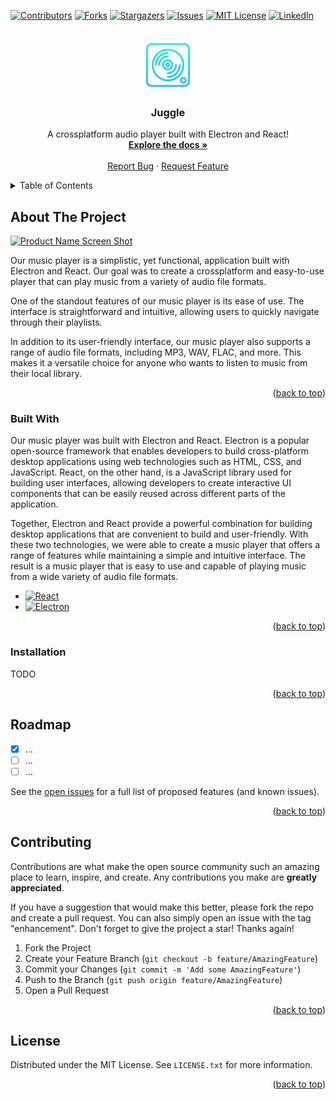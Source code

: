 <a name="readme-top"></a>

[![Contributors][contributors-shield]][contributors-url]
[![Forks][forks-shield]][forks-url]
[![Stargazers][stars-shield]][stars-url]
[![Issues][issues-shield]][issues-url]
[![MIT License][license-shield]][license-url]
[![LinkedIn][linkedin-shield]][linkedin-url]

<!-- #00EFD1 #00ACEA -->
<!-- PROJECT LOGO -->
<br />
<div align="center">
  <a href="https://github.com/mario-hess/juggle">
    <img src="images/logo.png" alt="Logo" width="80" height="80">
  </a>

  <h3 align="center">Juggle</h3>

  <p align="center">
    A crossplatform audio player built with Electron and React!
    <br />
    <a href="https://github.com/mario-hess/juggle"><strong>Explore the docs »</strong></a>
    <br />
    <br />
    <a href="https://github.com/mario-hess/juggle/issues">Report Bug</a>
    ·
    <a href="https://github.com/mario-hess/juggle/issues">Request Feature</a>
  </p>
</div>

<!-- TABLE OF CONTENTS -->
<details>
  <summary>Table of Contents</summary>
  <ol>
    <li>
      <a href="#about-the-project">About The Project</a>
      <ul>
        <li><a href="#built-with">Built With</a></li>
      </ul>
    </li>
    <li>
      <a href="#getting-started">Getting Started</a>
      <ul>
        <li><a href="#prerequisites">Prerequisites</a></li>
        <li><a href="#installation">Installation</a></li>
      </ul>
    </li>
    <li><a href="#usage">Usage</a></li>
    <li><a href="#roadmap">Roadmap</a></li>
    <li><a href="#contributing">Contributing</a></li>
    <li><a href="#license">License</a></li>
    <li><a href="#contact">Contact</a></li>
    <li><a href="#acknowledgments">Acknowledgments</a></li>
  </ol>
</details>

<!-- ABOUT THE PROJECT -->

## About The Project

[![Product Name Screen Shot][product-screenshot]](https://example.com)

Our music player is a simplistic, yet functional, application built with Electron and React. Our goal was to create a crossplatform and easy-to-use player that can play music from a variety of audio file formats.

One of the standout features of our music player is its ease of use. The interface is straightforward and intuitive, allowing users to quickly navigate through their playlists.

In addition to its user-friendly interface, our music player also supports a range of audio file formats, including MP3, WAV, FLAC, and more. This makes it a versatile choice for anyone who wants to listen to music from their local library.

<p align="right">(<a href="#readme-top">back to top</a>)</p>

### Built With

Our music player was built with Electron and React. Electron is a popular open-source framework that enables developers to build cross-platform desktop applications using web technologies such as HTML, CSS, and JavaScript. React, on the other hand, is a JavaScript library used for building user interfaces, allowing developers to create interactive UI components that can be easily reused across different parts of the application.

Together, Electron and React provide a powerful combination for building desktop applications that are convenient to build and user-friendly. With these two technologies, we were able to create a music player that offers a range of features while maintaining a simple and intuitive interface. The result is a music player that is easy to use and capable of playing music from a wide variety of audio file formats.

- [![React][react.js]][react-url]
- [![Electron][electron.js]][electron-url]

<p align="right">(<a href="#readme-top">back to top</a>)</p>

<!-- GETTING STARTED -->

### Installation

TODO

<p align="right">(<a href="#readme-top">back to top</a>)</p>

<!-- ROADMAP -->

## Roadmap

- [x] ...
- [ ] ...
- [ ] ...

See the [open issues](https://github.com/mario-hess/juggle/issues) for a full list of proposed features (and known issues).

<p align="right">(<a href="#readme-top">back to top</a>)</p>

<!-- CONTRIBUTING -->

## Contributing

Contributions are what make the open source community such an amazing place to learn, inspire, and create. Any contributions you make are **greatly appreciated**.

If you have a suggestion that would make this better, please fork the repo and create a pull request. You can also simply open an issue with the tag "enhancement".
Don't forget to give the project a star! Thanks again!

1. Fork the Project
2. Create your Feature Branch (`git checkout -b feature/AmazingFeature`)
3. Commit your Changes (`git commit -m 'Add some AmazingFeature'`)
4. Push to the Branch (`git push origin feature/AmazingFeature`)
5. Open a Pull Request

<p align="right">(<a href="#readme-top">back to top</a>)</p>

<!-- LICENSE -->

## License

Distributed under the MIT License. See `LICENSE.txt` for more information.

<p align="right">(<a href="#readme-top">back to top</a>)</p>

<!-- MARKDOWN LINKS & IMAGES -->
<!-- https://www.markdownguide.org/basic-syntax/#reference-style-links -->

[contributors-shield]: https://img.shields.io/github/contributors/mario-hess/juggle.svg?style=for-the-badge
[contributors-url]: https://github.com/mario-hess/juggle/graphs/contributors
[forks-shield]: https://img.shields.io/github/forks/mario-hess/juggle.svg?style=for-the-badge
[forks-url]: https://github.com/othneildrew/Best-README-Template/network/members
[stars-shield]: https://img.shields.io/github/stars/mario-hess/juggle.svg?style=for-the-badge
[stars-url]: https://github.com/mario-hess/juggle/stargazers
[issues-shield]: https://img.shields.io/github/issues/mario-hess/juggle.svg?style=for-the-badge
[issues-url]: https://github.com/mario-hess/juggle/issues
[license-shield]: https://img.shields.io/github/license/mario-hess/juggle.svg?style=for-the-badge
[license-url]: https://github.com/mario-hess/juggle/blob/master/LICENSE.txt
[linkedin-shield]: https://img.shields.io/badge/-LinkedIn-black.svg?style=for-the-badge&logo=linkedin&colorB=555
[linkedin-url]: https://linkedin.com/in/othneildrew
[product-screenshot]: images/screenshot.png
[react.js]: https://img.shields.io/badge/React-20232A?style=for-the-badge&logo=react&logoColor=61DAFB
[react-url]: https://reactjs.org/
[electron.js]: https://img.shields.io/badge/Electron-191970?style=for-the-badge&logo=Electron&logoColor=white
[electron-url]: https://www.electronjs.org/
